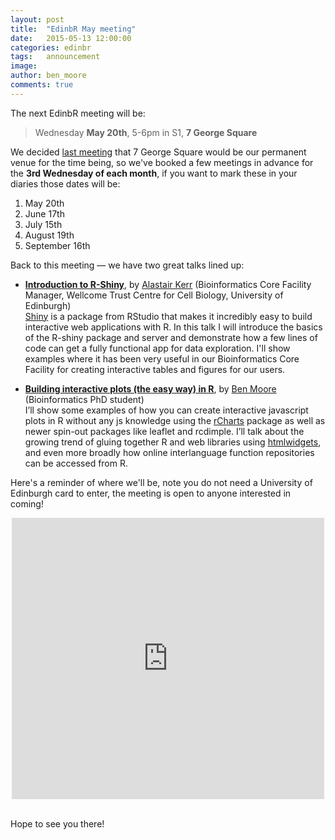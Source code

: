 ```yaml
---
layout: post
title:  "EdinbR May meeting"
date:   2015-05-13 12:00:00
categories: edinbr
tags:   announcement
image:
author: ben_moore
comments: true
---
```



The next EdinbR meeting will be:

> Wednesday **May 20th**, 5-6pm in S1, **7 George Square**

We decided [last meeting](http://edinbr.org/edinbr/2015/04/16/april-meeting.html) that 7 George Square would be our permanent venue for the time being, so we've booked a few meetings in advance for the **3rd Wednesday of each month**, if you want to mark these in your diaries those dates will be:

1. May 20th
2. June 17th
3. July 15th
4. August 19th
5. September 16th

Back to this meeting — we have two great talks lined up:

* [**Introduction to R-Shiny**](https://github.com/EdinbR/edinbr-talks/raw/master/2015-05-20/Kerr_IntroductionToRShiny.pdf), by [Alastair Kerr](https://uk.linkedin.com/pub/alastair-kerr/32/267/377) (Bioinformatics Core Facility Manager, Wellcome Trust Centre for Cell Biology, University of Edinburgh) <br />
  [Shiny](http://rstudio.github.io/shiny/tutorial/) is a package from RStudio that makes it incredibly easy to build interactive web applications with R. In this talk I will introduce the basics of the R-shiny package and server and demonstrate how a few lines of code can get a fully functional app for data exploration. I'll show examples where it has been very useful in our Bioinformatics Core Facility for creating interactive tables and figures for our users.

* [**Building interactive plots (the easy way) in R**](http://blm.io/talks/edinbr_may/#1), by [Ben Moore](http://blm.io) (Bioinformatics PhD student) <br />
  I’ll show some examples of how you can create interactive javascript plots in R without any js knowledge using the [rCharts](http://rcharts.io/) package as well as newer spin-out packages like leaflet and rcdimple. I’ll talk about the growing trend of gluing together R and web libraries using [htmlwidgets](http://www.htmlwidgets.org/), and even more broadly how online interlanguage function repositories can be accessed from R.

Here's a reminder of where we'll be, note you do not need a University of Edinburgh card to enter, the meeting is open to anyone interested in coming!

<iframe src="https://www.google.com/maps/embed?pb=!1m18!1m12!1m3!1d2234.2888876703746!2d-3.1892457999999544!3d55.9443647!2m3!1f0!2f0!3f0!3m2!1i1024!2i768!4f13.1!3m3!1m2!1s0x4887c78367403f5b%3A0x342d6b9392ffecc6!2s7+George+Square%2C+The+University+of+Edinburgh%2C+Edinburgh%2C+City+of+Edinburgh+EH8+9JZ!5e0!3m2!1sen!2suk!4v1422630144560" width="500" height="450" frameborder="0" style="border:0; margin: 0 auto; display: block;"></iframe>

<br />

Hope to see you there!
